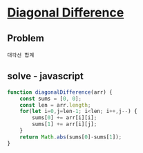 # [Diagonal Difference](https://www.hackerrank.com/challenges/diagonal-difference/problem)
## Problem
```
대각선 합계
```

## solve - javascript
```javascript
function diagonalDifference(arr) {
    const sums = [0, 0];
    const len = arr.length;
    for(let i=0,j=len-1; i<len; i++,j--) {
        sums[0] += arr[i][i];
        sums[1] += arr[i][j];
    }
    return Math.abs(sums[0]-sums[1]);
}
```
